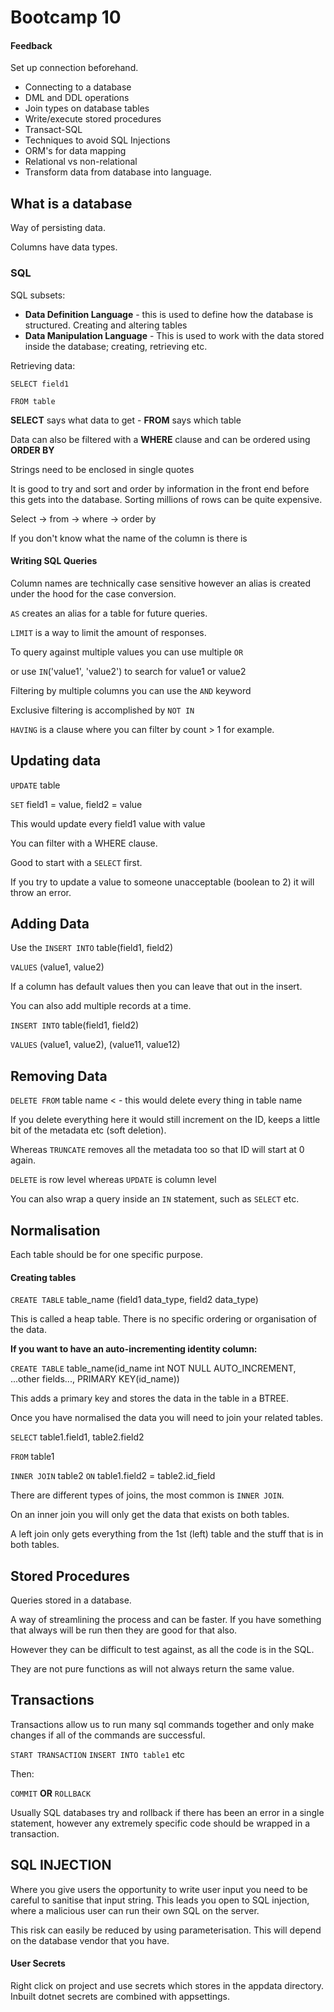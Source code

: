 # Bootcamp 10

#### Feedback 

Set up connection beforehand. 







- Connecting to a database
- DML and DDL operations
- Join types on database tables
- Write/execute stored procedures
- Transact-SQL
- Techniques to avoid SQL Injections
- ORM's for data mapping
- Relational vs non-relational
- Transform data from database into language. 



## What is a database

Way of persisting data. 

Columns have data types.



### SQL 

SQL subsets:

- **Data Definition Language** - this is used to define how the database is structured. Creating and altering tables
- **Data Manipulation Language** - This is used to work with the data stored inside the database; creating, retrieving etc. 

Retrieving data:

`SELECT field1`

`FROM table`

**SELECT** says what data to get - **FROM** says which table

Data can also be filtered with a **WHERE** clause and can be ordered using **ORDER BY**

Strings need to be enclosed in single quotes 

It is good to try and sort and order by information in the front end before this gets into the database. Sorting millions of rows can be quite expensive. 

Select -> from -> where -> order by

If you don't know what the name of the column is there is 

#### Writing SQL Queries

Column names are technically case sensitive however an alias is created under the hood for the case conversion.

`AS` creates an alias for a table for future queries.

`LIMIT` is a way to limit the amount of responses. 

To query against multiple values you can use multiple `OR` 

or use `IN`('value1', 'value2') to search for value1 or value2

Filtering by multiple columns you can use the `AND` keyword 

Exclusive filtering is accomplished by `NOT IN` 

`HAVING` is a clause where you can filter by count > 1 for example.

## Updating data

`UPDATE` table

`SET` field1 = value, field2 = value

This would update every field1 value with value

You can filter with a WHERE clause. 

Good to start with a `SELECT` first. 

If you try to update a value to someone unacceptable (boolean to 2) it will throw an error. 



## Adding Data

Use the `INSERT INTO` table(field1, field2)

`VALUES` (value1, value2)

If a column has default values then you can leave that out in the insert. 

You can also add multiple records at a time. 

`INSERT INTO` table(field1, field2)

`VALUES` (value1, value2), (value11, value12)



## Removing Data

`DELETE FROM` table name < - this would delete every thing in table name

If you delete everything here it would still increment on the ID, keeps a little bit of the metadata etc (soft deletion).

Whereas `TRUNCATE` removes all the metadata too so that ID will start at 0 again. 

`DELETE` is row level whereas `UPDATE` is column level

You can also wrap a query inside an `IN` statement, such as `SELECT` etc. 



## Normalisation

Each table should be for one specific purpose. 

#### Creating tables

`CREATE TABLE` table_name (field1 data_type, field2 data_type)

This is called a heap table. There is no specific ordering or organisation of the data. 

**If you want to have an auto-incrementing identity column:**

`CREATE TABLE` table_name(id_name int NOT NULL AUTO_INCREMENT, ...other fields..., PRIMARY KEY(id_name))

This adds a primary key and stores the data in the table in a BTREE. 



Once you have normalised the data you will need to join your related tables. 

`SELECT` table1.field1, table2.field2

`FROM` table1

`INNER JOIN` table2 `ON` table1.field2 = table2.id_field



There are different types of joins, the most common is `INNER JOIN`. 

On an inner join you will only get the data that exists on both tables. 

A left join only gets everything from the 1st (left) table and the stuff that is in both tables. 



## Stored Procedures

Queries stored in a database. 

A way of streamlining the process and can be faster. If you have something that always will be run then they are good for that also. 

However they can be difficult to test against, as all the code is in the SQL. 

They are not pure functions as will not always return the same value. 



## Transactions

Transactions allow us to run many sql commands together and only make changes if all of the commands are successful.

`START TRANSACTION`
`INSERT INTO table1`
etc

Then:

`COMMIT`
**OR**
`ROLLBACK`

Usually SQL databases try and rollback if there has been an error in a single statement, however any extremely specific code should be wrapped in a transaction. 



## SQL INJECTION

Where you give users the opportunity to write user input you need to be careful to sanitise that input string. This leads you open to SQL injection, where a malicious user can run their own SQL on the server. 

This risk can easily be reduced by using parameterisation. This will depend on the database vendor that you have. 



#### User Secrets

Right click on project and use secrets which stores in the appdata directory. Inbuilt dotnet secrets are combined with appsettings. 